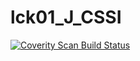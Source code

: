 # lck01_J_CSSI
<a href="https://scan.coverity.com/projects/wendyzhang1121-lck01_j_cssi">
  <img alt="Coverity Scan Build Status"
       src="https://scan.coverity.com/projects/9516/badge.svg"/>
</a>
